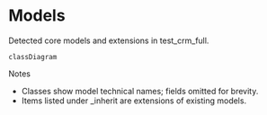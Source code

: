 # Models

Detected core models and extensions in test_crm_full.

```mermaid
classDiagram
```

Notes
- Classes show model technical names; fields omitted for brevity.
- Items listed under _inherit are extensions of existing models.
